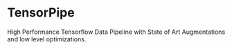 # TensorPipe
High Performance Tensorflow Data Pipeline with State of Art Augmentations and low level optimizations.
